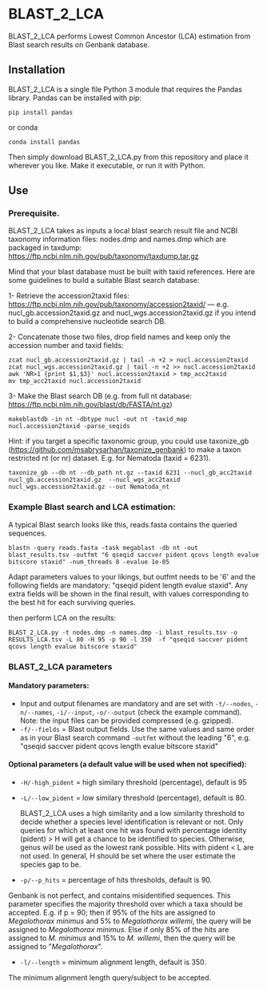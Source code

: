 # BLAST_2_LCA

BLAST_2_LCA performs Lowest Common Ancestor (LCA) estimation from Blast search results on Genbank database.

## Installation
BLAST_2_LCA is a single file Python 3 module that requires the Pandas library. Pandas can be installed with pip:

```console
pip install pandas
```
or conda
```console
conda install pandas
```
Then simply download BLAST_2_LCA.py from this repository and place it wherever you like. Make it executable, or run it with Python.
## Use
### Prerequisite.
BLAST_2_LCA takes as inputs a local blast search result file and NCBI taxonomy information files: nodes.dmp and names.dmp which are packaged in taxdump:
https://ftp.ncbi.nlm.nih.gov/pub/taxonomy/taxdump.tar.gz

Mind that your blast database must be built with taxid references. Here are some guidelines to build a suitable Blast search database:

1- Retrieve the accession2taxid files: https://ftp.ncbi.nlm.nih.gov/pub/taxonomy/accession2taxid/
— e.g. nucl_gb.accession2taxid.gz  and nucl_wgs.accession2taxid.gz if you intend to build a comprehensive nucleotide search DB.

2- Concatenate those two files, drop field names and keep only the accession number and taxid fields: 
```console
zcat nucl_gb.accession2taxid.gz | tail -n +2 > nucl.accession2taxid
zcat nucl_wgs.accession2taxid.gz | tail -n +2 >> nucl.accession2taxid
awk 'NR>1 {print $1,$3}' nucl.accession2taxid > tmp_acc2taxid
mv tmp_acc2taxid nucl.accession2taxid
 ```
3- Make the Blast search DB (e.g. from full nt database: https://ftp.ncbi.nlm.nih.gov/blast/db/FASTA/nt.gz)

```console
makeblastdb -in nt -dbtype nucl -out nt -taxid_map nucl.accession2taxid -parse_seqids
```

Hint: if you target a specific taxonomic group, you could use taxonize_gb (https://github.com/msabrysarhan/taxonize_genbank) to make a taxon restricted nt (or nr) dataset. E.g. for Nematoda (taxid = 6231).
```console
taxonize_gb --db nt --db_path nt.gz --taxid 6231 --nucl_gb_acc2taxid nucl_gb.accession2taxid.gz  --nucl_wgs_acc2taxid nucl_wgs.accession2taxid.gz --out Nematoda_nt
```

### Example Blast search and LCA estimation:
A typical Blast search looks like this, reads.fasta contains the queried sequences.

```console
blastn -query reads.fasta -task megablast -db nt -out blast_results.tsv -outfmt "6 qseqid saccver pident qcovs length evalue bitscore staxid" -num_threads 8 -evalue 1e-05
```

Adapt parameters values to your likings, but outfmt needs to be '6' and the following fields are mandatory: "qseqid pident length evalue staxid". Any extra fields will be shown in the final result, with values corresponding to the best hit for each surviving queries.

then perform LCA on the results:
```console
BLAST_2_LCA.py -t nodes.dmp -n names.dmp -i blast_results.tsv -o RESULTS_LCA.tsv -L 80 -H 95 -p 90 -l 350  -f "qseqid saccver pident qcovs length evalue bitscore staxid"
```

### BLAST_2_LCA parameters
#### Mandatory parameters:
- Input and output filenames are mandatory and are set with `-t/--nodes`, `-n/--names`, `-i/--input`, `-o/--output` (check the example command). Note: the input files can be provided compressed (e.g. gzipped).
- `-f/--fields` = Blast output fields. Use the same values and same order as in your Blast search command `-outfmt` without the leading "6", e.g. "qseqid saccver pident qcovs length evalue bitscore staxid"

#### Optional parameters (a default value will be used when not specified):
- `-H/-high_pident` = high similary threshold (percentage), default is 95
- `-L/--low_pident` = low similary threshold (percentage), default is 80.
  
  BLAST_2_LCA uses a high similarity and a low similarity threshold to decide whether a species level identification is relevant or not. Only queries for which at least one hit was found with percentage identity (pident) > H will get a chance to be identified to species. Otherwise, genus will be used as the lowest rank possible. Hits with pident < L are not used. In general, H should be set where the user estimate the species gap to be.

- `-p/--p_hits` = percentage of hits thresholds, default is 90.
  
Genbank is not perfect, and contains misidentified sequences. This parameter specifies the majority threshold over which a taxa should be accepted. E.g. if p = 90; then if 95% of the hits are assigned to _Megalothorax minimus_ and 5% to _Megalothorax willemi_, the query will be assigned to _Megalothorax minimus_. Else if only 85% of the hits are assigned to _M. minimus_ and 15% to _M. willemi_, then the query will be assigned to "_Megalothorax_".

- `-l/--length` = minimum alignment length, default is 350.
  
The minimum alignment length query/subject to be accepted.




